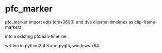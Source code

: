 # pfc_marker

pfc_marker
import edls (cmx3600) and dvs clipster-timelines as clip-frame-markers

into a existing pfclean-timeline.

written in python3.4.3 and pyqt5, windows x64
